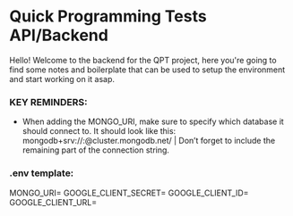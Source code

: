 # Quick Programming Tests API/Backend

Hello! Welcome to the backend for the QPT project, here you're going to find some notes and boilerplate that can be used to setup the environment and start working on it asap.

### KEY REMINDERS:
- When adding the MONGO_URI, make sure to specify which database it should connect to. It should look like this: mongodb+srv://<username>:<password>@cluster.mongodb.net/<dbname> | Don’t forget to include the remaining part of the connection string.

### .env template:
MONGO_URI=
GOOGLE_CLIENT_SECRET=
GOOGLE_CLIENT_ID=
GOOGLE_CLIENT_URL=
